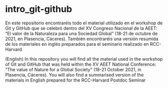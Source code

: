 # intro_git-github
En este repositorio encontraréis todo el material utilizado en el workshop de Git y GitHub que se celebró dentro del XV Congreso Nacional de la AEET: “El valor de la Naturaleza para una Sociedad Global” (18-21 de octubre de 2021, en Plasencia, Cáceres).
También encontraréis una versión resumida de los materiales en inglés preparados para el seminario realizado en RCC-Harvard

(English)
In this repository you will find all the material used in the workshop of Git and GitHub that was held within the XV AEET National Conference: "The value of Nature for a Global Society" (18-21 October 2021, in Plasencia, Cáceres).
You will also find a summarised version of the materials in English prepared for the RCC-Harvard Postdoc Seminar
